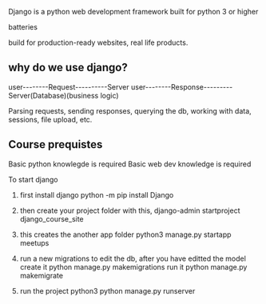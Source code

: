 Django is a python web development framework
built for python  3 or higher

batteries

build for production-ready websites, real life products.

## why do we use django?
user--------Request----------Server
user--------Response---------Server(Database)(business logic)

Parsing requests, sending responses, querying the db, working with data, sessions, file upload, etc.

## Course prequistes
Basic python knowlegde is required
Basic web dev knowledge is required


To start django
1. first install django
python -m pip install Django

2. then create your project folder with this,
django-admin startproject django_course_site 

3. this creates the another app folder
 python3 manage.py startapp meetups

4. run a new migrations to edit the db, after you have editted the model
create it
python manage.py makemigrations
run it
python manage.py makemigrate



3. run the project
python3 
python manage.py runserver